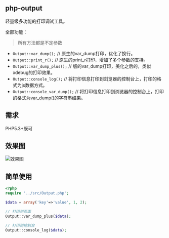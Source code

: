 ## php-output

轻量级多功能的打印调试工具。

全部功能：

> 所有方法都是不定参数

* `Output::var_dump();`         // 原生的var_dump打印，优化了换行。
* `Output::print_r();`          // 原生的print_r打印，增加了多个参数的支持。
* `Output::var_dump_plus();`    // 版的var_dump打印，美化之后的，类似xdebug的打印效果。
* `Output::console_log();`      // 将打印信息打印到浏览器的控制台上，打印的格式为js数据方式。
* `Output::console_var_dump();` // 将打印信息打印到浏览器的控制台上，打印的格式为var_dump()的字符串结果。


## 需求

PHP5.3+既可


## 效果图

![](../images/php-output.png "效果图")


## 简单使用

```php
<?php
require '../src/Output.php';

$data = array('key'=>'value', 1, 2);

// 打印到页面
Output::var_dump_plus($data);

// 打印到控制台
Output::console_log($data);

```
